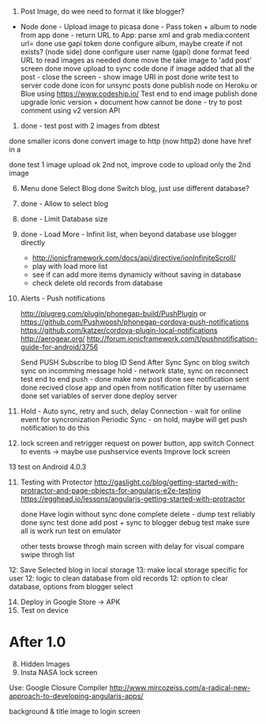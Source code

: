 1. Post Image, do wee need to format it like blogger?
- Node
    done - Upload image to picasa
    done - Pass token + album to node from app
    done - return URL to App: parse xml and grab media:content url=
    done use gapi token
    done configure album, maybe create if not exists? (node side)
    done configure user name (gapi)
    done format feed URL to read images as needed
    done move the take image to 'add post' screen
    done move upload to sync code
    done if image added that all the post - close the screen - show image URI in post
    done write test to server code
    done icon for unsync posts
    done publish node on Heroku or Blue using https://www.codeship.io/
    Test end to end image publish
    done upgrade Ionic version + document how
    cannot be done - try to post comment using v2 version API

1. done - test post with 2 images from dbtest

done smaller icons
done convert image to http (now http2)
done have href in a

done test 1 image upload ok 2nd not, improve code to upload only the 2nd image

6. Menu
    done Select Blog
    done Switch blog, just use different database?

2. done - Allow to select blog
4. done - Limit Database size
5. done - Load More - Infinit list, when beyond database use blogger directly
    - http://ionicframework.com/docs/api/directive/ionInfiniteScroll/
    - play with load more list
    - see if can add more items dynamicly without saving in database
    - check delete old records from database


7. Alerts - Push notifications

    http://plugreg.com/plugin/phonegap-build/PushPlugin or
    https://github.com/Pushwoosh/phonegap-cordova-push-notifications
    https://github.com/katzer/cordova-plugin-local-notifications
    http://aerogear.org/
    http://forum.ionicframework.com/t/pushnotification-guide-for-android/3756

    Send PUSH
    Subscribe to blog ID
    Send After Sync
    Sync on blog switch
    sync on incomming message
    hold - network state, sync on reconnect
    test end to end push -
        done make new post
        done see notification sent
        done recived
        close app and open from notification
        filter by username
        done set variables of server
        done deploy server

3. Hold - Auto sync, retry and such, delay
     Connection - wait for online event for syncronization
     Periodic Sync - on hold, maybe will get push notification to do this

12. lock screen and retrigger request on power button, app switch
    Connect to events -> maybe use pushservice events
    Improve lock screen

13 test on Android 4.0.3

11. Testing with Protector
    http://gaslight.co/blog/getting-started-with-protractor-and-page-objects-for-angularjs-e2e-testing
    https://egghead.io/lessons/angularjs-getting-started-with-protractor

    done Have login without sync
    done complete delete - dump test reliably
    done sync test
    done add post + sync to blogger
    debug test make sure all is work
    run test on emulator

    other tests
    browse throgh main screen with delay for visual compare
    swipe throgh list

12: Save Selected blog in local storage
13: make local storage specific for user
12: logic to clean database from old records
12: option to clear database, options from blogger select

14. Deploy in Google Store -> APK
15. Test on device

After 1.0
==========
8. Hidden Images
11. Insta NASA lock screen

Use: Google Closure Compiler
http://www.mircozeiss.com/a-radical-new-approach-to-developing-angularjs-apps/

background & title image to login screen